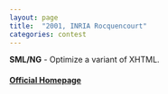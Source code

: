 ```yaml
---
layout: page
title:  "2001, INRIA Rocquencourt"
categories: contest
---
```

**SML/NG** - Optimize a variant of XHTML.

#### [Official Homepage](http://cristal.inria.fr/ICFP2001/prog-contest/)
